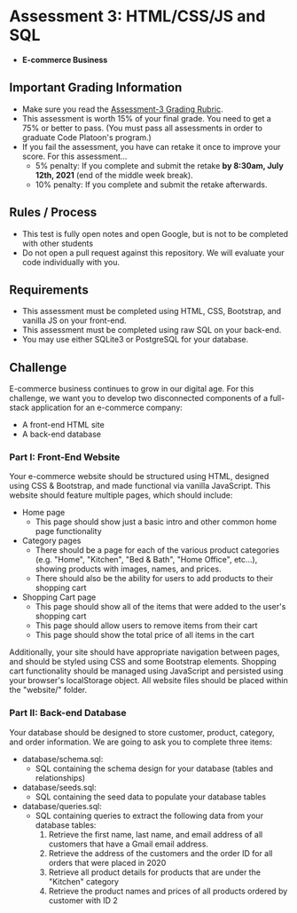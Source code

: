 # Assessment 3: HTML/CSS/JS and SQL
- **E-commerce Business**

## Important Grading Information
- Make sure you read the [Assessment-3 Grading Rubric](https://docs.google.com/spreadsheets/d/1-YjVU8Wt7qgW8yOImASqB2uYiLBu93dVJuLYjUlEIgk/edit?usp=sharing).
- This assessment is worth 15% of your final grade. You need to get a 75% or better to pass. (You must pass all assessments in order to graduate Code Platoon's program.)
- If you fail the assessment, you have can retake it once to improve your score. For this assessment... 
  - 5% penalty: If you complete and submit the retake **by 8:30am, July 12th, 2021** (end of the middle week break).
  - 10% penalty: If you complete and submit the retake afterwards.

## Rules / Process
- This test is fully open notes and open Google, but is not to be completed with other students
- Do not open a pull request against this repository. We will evaluate your code individually with you.

## Requirements
- This assessment must be completed using HTML, CSS, Bootstrap, and vanilla JS on your front-end.
- This assessment must be completed using raw SQL on your back-end.
- You may use either SQLite3 or PostgreSQL for your database.

## Challenge
E-commerce business continues to grow in our digital age. For this challenge, we want you to develop two disconnected components of a full-stack application for an e-commerce company:
- A front-end HTML site
- A back-end database

### Part I: Front-End Website
Your e-commerce website should be structured using HTML, designed using CSS & Bootstrap, and made functional via vanilla JavaScript. This website should feature multiple pages, which should include:
- Home page
  - This page should show just a basic intro and other common home page functionality 
- Category pages
  - There should be a page for each of the various product categories (e.g. "Home", "Kitchen", "Bed & Bath", "Home Office", etc...), showing products with images, names, and prices. 
  - There should also be the ability for users to add products to their shopping cart
- Shopping Cart page
  - This page should show all of the items that were added to the user's shopping cart
  - This page should allow users to remove items from their cart
  - This page should show the total price of all items in the cart

Additionally, your site should have appropriate navigation between pages, and should be styled using CSS and some Bootstrap elements. Shopping cart functionality should be managed using JavaScript and persisted using your browser's localStorage object. All website files should be placed within the "website/" folder.

### Part II: Back-end Database
Your database should be designed to store customer, product, category, and order information. We are going to ask you to complete three items:
- database/schema.sql:
  - SQL containing the schema design for your database (tables and relationships)
- database/seeds.sql:
  - SQL containing the seed data to populate your database tables
- database/queries.sql:
  - SQL containing queries to extract the following data from your database tables:
    1. Retrieve the first name, last name, and email address of all customers that have a Gmail email address.
    2. Retrieve the address of the customers and the order ID for all orders that were placed in 2020
    3. Retrieve all product details for products that are under the "Kitchen" category
    4. Retrieve the product names and prices of all products ordered by customer with ID 2
